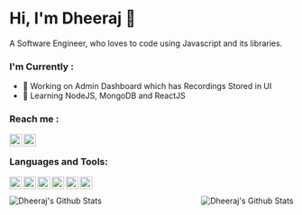 # Hi, I'm Dheeraj 👋
A Software Engineer, who loves to code using Javascript and its libraries.

### I'm Currently :
- 🔭 Working on Admin Dashboard which has Recordings Stored in UI
- 🌱 Learning NodeJS, MongoDB and ReactJS

### Reach me :
<a href="https://www.linkedin.com/in/dheeraj-gumudavelli/">
<img align="left" alt="Dheeraj G | LinkedIn" width="22px" src="https://cdn.jsdelivr.net/npm/simple-icons@v3/icons/linkedin.svg" />
</a>

<a href="https://twitter.com/Dheeraj37086597">
<img align="left" alt="Dheeraj G | Twitter" width="22px" src="https://cdn.jsdelivr.net/npm/simple-icons@v3/icons/twitter.svg" />
</a>

<br>

### Languages and Tools:
<img align="left" alt="Vs Code" height = "22px" src="https://upload.wikimedia.org/wikipedia/commons/f/f3/Visual_Studio_Code_0.10.1_icon.png">
<img align="left" alt="Nodejs" height = "22px" src="https://upload.wikimedia.org/wikipedia/commons/6/67/NodeJS.png">
<img align="left" alt="ReactJs" height = "22px" src="https://upload.wikimedia.org/wikipedia/commons/e/e0/React.png">
<img align="left" alt="MongoDB" height = "22px" src="https://upload.wikimedia.org/wikipedia/commons/9/93/MongoDB_Logo.svg">
<img align="left" alt="HTML5" height = "22px" src="https://upload.wikimedia.org/wikipedia/commons/6/61/HTML5_logo_and_wordmark.svg">
<img align="left" alt="CSS3" height = "22px" src="https://upload.wikimedia.org/wikipedia/commons/d/d5/CSS3_logo_and_wordmark.svg">
<br> <br>

<img align="left" alt="Dheeraj's Github Stats" src="https://github-readme-stats.codestackr.vercel.app/api?username=dheeraj-95&show_icons=true&hide_border=true&theme=radical"/>
<img align="right" alt="Dheeraj's Github Stats" src="https://github-readme-stats.vercel.app/api/top-langs/?username=dheeraj-95&layout=compact" />
